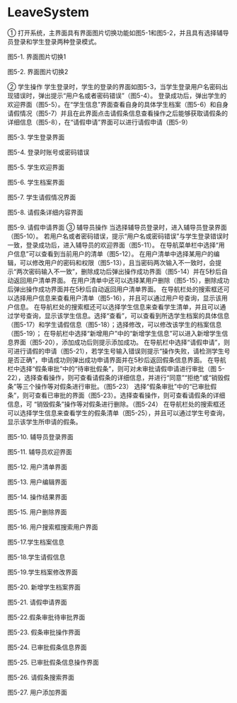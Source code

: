# LeaveSystem

①	打开系统，主界面具有界面图片切换功能如图5-1和图5-2，并且具有选择辅导员登录和学生登录两种登录模式。
 
图5-1. 界面图片切换1
 
图5-2. 界面图片切换2

②	学生操作
学生登录时，学生的登录的界面如图5-3，当学生登录用户名密码出现错误时，弹出提示“用户名或者密码错误”（图5-4）。
登录成功后，弹出学生的欢迎界面（图5-5）。在“学生信息”界面查看自身的具体学生档案（图5-6）和自身请假情况（图5-7）并且在此界面点击请假条信息查看操作之后能够获取请假条的详细信息（图5-8），在“请假申请”界面可以进行请假申请（图5-9）
 
图5-3. 学生登录界面
 
图5-4. 登录时账号或密码错误
 
图5-5. 学生欢迎界面
 
图5-6. 学生档案界面
 
图5-7. 学生请假情况界面
 
图5-8. 请假条详细内容界面
 
图5-9. 请假申请界面
③	辅导员操作
当选择辅导员登录时，进入辅导员登录界面（图5-10）。
若用户名或者密码错误，提示“用户名或密码错误”与学生登录错误时一致，登录成功后，进入辅导员的欢迎界面（图5-11）。
在导航菜单栏中选择“用户信息”可以查看到当前用户的清单（图5-12）。
在用户清单中选择某用户的编辑，可以修改用户的密码和权限（图5-13），且当密码两次输入不一致时，会提示“两次密码输入不一致”，删除成功后弹出操作成功界面（图5-14）并在5秒后自动返回用户清单界面。
在用户清单中还可以选择某用户删除（图5-15），删除成功后弹出操作成功界面并在5秒后自动返回用户清单界面。
在导航栏处的搜索框还可以选择用户信息来查看用户清单（图5-16），并且可以通过用户号查询，显示该用户信息。
在导航栏处的搜索框还可以选择学生信息来查看学生清单，并且可以通过学号查询，显示该学生信息。选择“查看”，可以查看到所选学生档案的具体信息（图5-17）和学生请假信息（图5-18）；选择修改，可以修改该学生的档案信息（图5-19）；
在导航栏中选择“新增用户”中的“新增学生信息”可以进入新增学生信息界面（图5-20），添加成功后则提示添加成功。
在导航栏中选择“请假申请”，则可进行请假的申请（图5-21），若学生号输入错误则提示“操作失败，请检测学生号是否正确”，申请成功则弹出成功申请界面并在5秒后返回假条信息界面。
在导航栏中选择“假条审批”中的“待审批假条”，则可对未审批请假申请进行审批（图 5-22），选择查看操作，则可查看请假条的详细信息，并进行“同意”“拒绝”或“销毁假条”等三个操作等对假条进行审批。（图5-23）
选择“假条审批”中的“已审批假条”，则可查看已审批的界面（图5-23）。选择查看操作，则可查看请假条的详细信息，可 “销毁假条”操作等对假条进行删除。（图5-24）
在导航栏处的搜索框还可以选择学生信息来查看学生的假条清单（图5-25），并且可以通过学生号查询，显示该学生所申请的假条。



 
图5-10. 辅导员登录界面
 
图5-11. 辅导员欢迎界面
 
图5-12. 用户清单界面
 
图5-13. 用户编辑界面
 
图5-14. 操作结果界面
 
图5-15. 用户删除界面
 
图5-16. 用户搜索框搜索用户界面
 
图5-17.学生档案信息
 
图5-18.学生请假信息
 
图5-19.学生档案修改界面
 
图5-20. 新增学生档案界面
 
图5-21. 请假申请界面
 
图5-22.假条审批待审批界面
 
图5-23. 假条审批操作界面
 
图5-24. 已审批假条信息界面
 
图5-25. 已审批假条信息操作界面

 
图5-26. 请假条搜索界面
 
图5-27. 用户添加界面
